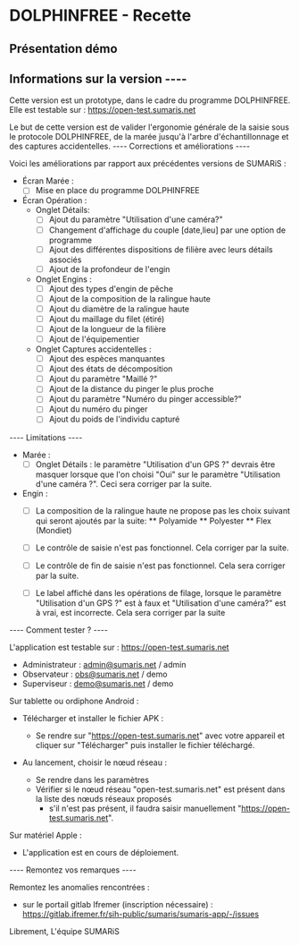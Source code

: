 # DOLPHINFREE - Recette

## Présentation démo 

##   Informations sur la version   ----

Cette version est un prototype, dans le cadre du programme DOLPHINFREE.
Elle est testable sur : https://open-test.sumaris.net

Le but de cette version est de valider l'ergonomie générale de la saisie sous le protocole DOLPHINFREE, de la marée jusqu'à l'arbre d'échantillonnage et des captures accidentelles.
----   Corrections et améliorations  ----

Voici les améliorations par rapport aux précédentes versions de SUMARiS :

- Écran Marée :
    -[ ] Mise en place du programme DOLPHINFREE

- Écran Opération :
    * Onglet Détails:
      -[ ] Ajout du paramètre "Utilisation d'une caméra?"
      -[ ] Changement d'affichage du couple [date,lieu] par une option de programme
      -[ ] Ajout des différentes dispositions de filière avec leurs détails associés
      -[ ] Ajout de la profondeur de l'engin

    * Onglet Engins :
      -[ ] Ajout des types d'engin de pêche
      -[ ] Ajout de la composition de la ralingue haute
      -[ ] Ajout du diamètre de la ralingue haute
      -[ ] Ajout du maillage du filet (étiré)
      -[ ] Ajout de la longueur de la filière
      -[ ] Ajout de l'équipementier

    * Onglet Captures accidentelles :
      -[ ] Ajout des espèces manquantes
      -[ ] Ajout des états de décomposition
      -[ ] Ajout du paramètre "Maillé ?"
      -[ ] Ajout de la distance du pinger le plus proche
      -[ ] Ajout du paramètre "Numéro du pinger accessible?"
      -[ ] Ajout du numéro du pinger
      -[ ] Ajout du poids de l'individu capturé

----   Limitations  ----

- Marée :
    -[ ] Onglet Détails : le paramètre "Utilisation d'un GPS ?" devrais être masquer lorsque que l'on choisi "Oui" sur le paramètre "Utilisation d'une caméra ?". Ceci sera corriger par la suite.
- Engin :
    -[ ] La composition de la ralingue haute ne propose pas les choix suivant qui seront ajoutés par la suite:
      ** Polyamide
      ** Polyester
      ** Flex (Mondiet)
    -[ ] Le contrôle de saisie n'est pas fonctionnel. Cela corriger par la suite.
    -[ ] Le contrôle de fin de saisie n'est pas fonctionnel. Cela sera corriger par la suite.
    -[ ] Le label affiché dans les opérations de filage, lorsque le paramètre "Utilisation d'un GPS ?" est à faux et "Utilisation d'une caméra?" est à vrai, est incorrecte. Cela sera corriger par la suite
  

----   Comment tester ?   ----

L'application est testable sur : https://open-test.sumaris.net

- Administrateur : admin@sumaris.net / admin
- Observateur : obs@sumaris.net / demo
- Superviseur  : demo@sumaris.net / demo

Sur tablette ou ordiphone Android :

- Télécharger et installer le fichier APK :
  - Se rendre sur "https://open-test.sumaris.net" avec votre appareil et cliquer sur "Télécharger" puis installer le fichier téléchargé.
   
- Au lancement, choisir le nœud réseau : 
  - Se rendre dans les paramètres 
  - Vérifier si le nœud réseau "open-test.sumaris.net" est présent dans la liste des nœuds réseaux proposés
    - s'il n'est pas présent, il faudra saisir manuellement "https://open-test.sumaris.net". 

Sur matériel Apple : 
- L'application est en cours de déploiement. 

----   Remontez vos remarques   ----

Remontez les anomalies rencontrées :
- sur le portail gitlab Ifremer (inscription nécessaire) : https://gitlab.ifremer.fr/sih-public/sumaris/sumaris-app/-/issues


Librement,
L'équipe SUMARiS